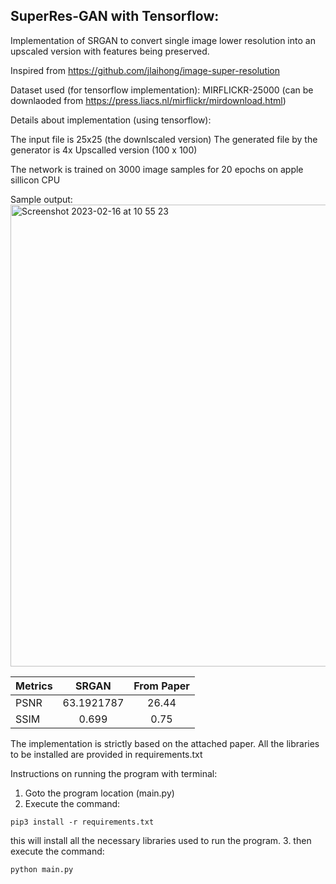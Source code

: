 ## SuperRes-GAN with Tensorflow:

Implementation of SRGAN to convert single image lower resolution into an upscaled version with features being preserved. 

Inspired from https://github.com/jlaihong/image-super-resolution

Dataset used (for tensorflow implementation): 
MIRFLICKR-25000 (can be downlaoded from https://press.liacs.nl/mirflickr/mirdownload.html) 

Details about implementation (using tensorflow): 

The input file is 25x25 (the downlscaled version) 
The generated file by the generator is 4x Upscalled version (100 x 100)

The network is trained on 3000 image samples for 20 epochs on apple sillicon CPU

Sample output:
<img width="739" alt="Screenshot 2023-02-16 at 10 55 23" src="https://user-images.githubusercontent.com/44967770/219331866-6f7c409d-ad17-41ee-8d8f-18c473b15cc0.png">


| Metrics | SRGAN| From Paper |
| :---         |     :---:      |:---: |
| PSNR         |63.1921787      |26.44 |
| SSIM         | 0.699          |0.75  |

The implementation is strictly based on the attached paper. 
All the libraries to be installed are provided in requirements.txt

Instructions on running the program with terminal:
1. Goto the program location (main.py)
2. Execute the command: 
```
pip3 install -r requirements.txt
```
this will install all the necessary libraries used to run the program.
3. then execute the command:
```
python main.py
```
